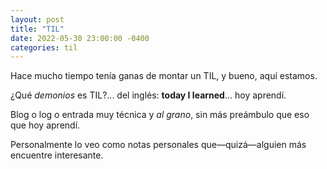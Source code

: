 ```yaml
---
layout: post
title: "TIL"
date: 2022-05-30 23:00:00 -0400
categories: til
---
```


Hace mucho tiempo tenía ganas de montar un TIL, y bueno, aquí estamos.

¿Qué _demonios_ es TIL?... del inglés: **today I learned**... hoy aprendí.

Blog o log o entrada muy técnica y _al grano_, sin más preámbulo que eso que hoy
aprendí.

Personalmente lo veo como notas personales que—quizá—alguien más encuentre
interesante.
